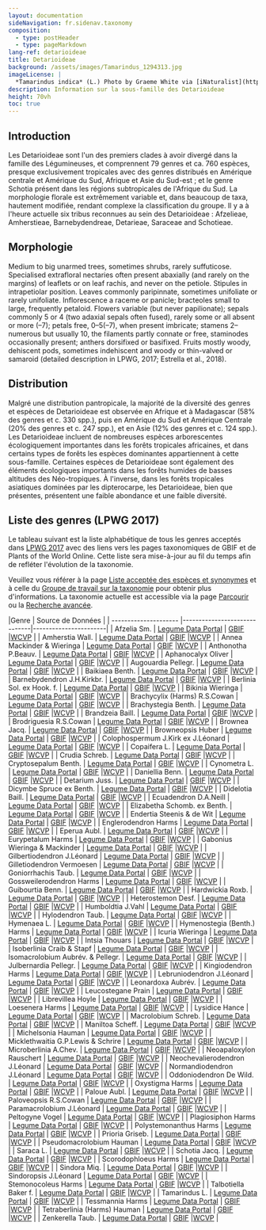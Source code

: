 ```yaml
---
layout: documentation
sideNavigation: fr.sidenav.taxonomy
composition:
  - type: postHeader
  - type: pageMarkdown
lang-ref: detarioideae
title: Detarioideae
background: /assets/images/Tamarindus_1294313.jpg
imageLicense: |
  *Tamarindus indica* (L.) Photo by Graeme White via [iNaturalist](https://www.gbif.org/occurrence/1453047812)
description: Information sur la sous-famille des Detarioideae
height: 70vh
toc: true
---
```


## Introduction
Les Detarioideae sont l'un des premiers clades à avoir divergé dans la famille des Légumineuses, et comprennent 79 genres et ca. 760 espèces, presque exclusivement tropicales avec des genres distribués en Amérique centrale et Amérique du Sud, Afrique et Asie du Sud-est ; et le genre Schotia présent dans les régions subtropicales de l'Afrique du Sud. La morphologie florale est extrêmement variable et, dans beaucoup de taxa, hautement modifiée, rendant complexe la classification du groupe. Il y a à l'heure actuelle six tribus reconnues au sein des Detarioideae : Afzelieae, Amherstieae, Barnebydendreae, Detarieae, Saraceae and Schotieae.

## Morphologie
Medium to big unarmed trees, sometimes shrubs, rarely suffuticose. Specialised extrafloral nectaries often present abaxially (and rarely on the margins) of leaflets or on leaf rachis, and never on the petiole. Stipules in intrapetiolar position. Leaves commonly paripinnate, sometimes unifoliate or rarely unifoliate. Inflorescence a raceme or panicle; bracteoles small to large, frequently petaloid. Flowers variable (but never papilionate); sepals commonly 5 or 4 (two adaxial sepals often fused), rarely some or all absent or more (–7); petals free, 0–5(–7), when present imbricate; stamens 2–numerous but usually 10, the filaments partly connate or free, staminodes occasionally present; anthers dorsifixed or basifixed. Fruits mostly woody, dehiscent pods, sometimes indehiscent and woody or thin-valved or samaroid (detailed description in LPWG, 2017; Estrella et al., 2018).

## Distribution
Malgré une distribution pantropicale, la majorité de la diversité des genres et espèces de Detarioideae est observée en Afrique et à Madagascar (58% des genres et c. 330 spp.), puis en Amérique du Sud et Amérique Centrale (20% des genres et c. 247 spp.), et en Asie (12% des genres et c. 124 spp.). Les Detarioideae incluent de nombreuses espèces arborescentes écologiquement importantes dans les forêts tropicales africaines, et dans certains types de forêts les espèces dominantes appartiennent à cette sous-famille. Certaines espèces de Detarioideae sont également des éléments écologiques importants dans les forêts humides de basses altitudes des Néo-tropiques. À l'inverse, dans les forêts tropicales asiatiques dominées par les dipterocarpe, les Detarioideae, bien que présentes, présentent une faible abondance et une faible diversité.


## Liste des genres (LPWG 2017)
Le tableau suivant est la liste alphabétique de tous les genres acceptés dans [LPWG 2017](https://doi.org/10.1071/SB19025) avec des liens vers les pages taxonomiques de GBIF et de Plants of the World Online. Cette liste sera mise-à-jour au fil du temps afin de refléter l'évolution de la taxonomie.

Veuillez vous référer à la page [Liste acceptée des espèces et synonymes](https://hp-legume.gbif-staging.org/fr/taxonomy/species-list) et à celle du [Groupe de travail sur la taxonomie](https://hp-legume.gbif-staging.org/fr/working-groups/taxonomy) pour obtenir plus d'informations. La taxonomie actuelle est accessible via la page [Parcourir](https://hp-legume.gbif-staging.org/fr/taxonomy/browse) ou la [Recherche avancée](https://hp-legume.gbif-staging.org/fr/taxonomy/search).



|Genre                  | Source de Données  |
| --------------------- |------------------------------|-----------------------|
| Afzelia Sm. | [Legume Data Portal](https://hp-legume.gbif-staging.org/taxonomy/taxon/331326-2)  | [GBIF](https://www.gbif.org/species/1470349)  |[WCVP](https://wcvp.science.kew.org/taxon/331326-2)  |
| Amherstia Wall. | [Legume Data Portal](https://hp-legume.gbif-staging.org/taxonomy/taxon/21630-1) | [GBIF](https://www.gbif.org/species/2968145)  |[WCVP](https://wcvp.science.kew.org/taxon/21630-1) |
| Annea Mackinder & Wieringa  | [Legume Data Portal](https://hp-legume.gbif-staging.org/taxonomy/taxon/77133630-1)  | [GBIF](https://www.gbif.org/species/9816525)  |[WCVP](https://wcvp.science.kew.org/taxon/77133630-1)  |
| Anthonotha P.Beauv. | [Legume Data Portal](https://hp-legume.gbif-staging.org/taxonomy/taxon/30048105-2)  | [GBIF](https://www.gbif.org/species/2976601)  |[WCVP](https://wcvp.science.kew.org/taxon/30048105-2)  |
| Aphanocalyx Oliver  | [Legume Data Portal](https://hp-legume.gbif-staging.org/taxonomy/taxon/21689-1) | [GBIF](https://www.gbif.org/species/2954231)  |[WCVP](https://wcvp.science.kew.org/taxon/21689-1) |
| Augouardia Pellegr. | [Legume Data Portal](https://hp-legume.gbif-staging.org/taxonomy/taxon/21755-1) | [GBIF](https://www.gbif.org/species/2954104)  |[WCVP](https://wcvp.science.kew.org/taxon/21755-1) |
| Baikiaea Benth. | [Legume Data Portal](https://hp-legume.gbif-staging.org/taxonomy/taxon/21767-1) | [GBIF](https://www.gbif.org/species/2943819)  |[WCVP](https://wcvp.science.kew.org/taxon/21767-1) |
| Barnebydendron J.H.Kirkbr.  | [Legume Data Portal](https://hp-legume.gbif-staging.org/taxonomy/taxon/1012322-1) | [GBIF](https://www.gbif.org/species/7278343)  |[WCVP](https://wcvp.science.kew.org/taxon/1012322-1) |
| Berlinia Sol. ex Hook. f. | [Legume Data Portal](https://hp-legume.gbif-staging.org/taxonomy/taxon/331396-2)  | [GBIF](https://www.gbif.org/species/4929826)  |[WCVP](https://wcvp.science.kew.org/taxon/331396-2)  |
| Bikinia Wieringa  | [Legume Data Portal](https://hp-legume.gbif-staging.org/taxonomy/taxon/1011127-1) | [GBIF](https://www.gbif.org/species/2954690)  |[WCVP](https://wcvp.science.kew.org/taxon/1011127-1) |
| Brachycylix (Harms) R.S.Cowan | [Legume Data Portal](https://hp-legume.gbif-staging.org/taxonomy/taxon/21841-1) | [GBIF](https://www.gbif.org/species/2933017)  |[WCVP](https://wcvp.science.kew.org/taxon/21841-1) |
| Brachystegia Benth. | [Legume Data Portal](https://hp-legume.gbif-staging.org/taxonomy/taxon/21846-1) | [GBIF](https://www.gbif.org/species/2952646)  |[WCVP](https://wcvp.science.kew.org/taxon/21846-1) |
| Brandzeia Baill.  | [Legume Data Portal](https://hp-legume.gbif-staging.org/taxonomy/taxon/21852-1) | [GBIF](https://www.gbif.org/species/2959233)  |[WCVP](https://wcvp.science.kew.org/taxon/21852-1) |
| Brodriguesia R.S.Cowan  | [Legume Data Portal](https://hp-legume.gbif-staging.org/taxonomy/taxon/924901-1)  | [GBIF](https://www.gbif.org/species/2968204)  |[WCVP](https://wcvp.science.kew.org/taxon/924901-1)  |
| Brownea Jacq. | [Legume Data Portal](https://hp-legume.gbif-staging.org/taxonomy/taxon/331429-2)  | [GBIF](https://www.gbif.org/species/2970433)  |[WCVP](https://wcvp.science.kew.org/taxon/331429-2)  |
| Browneopsis Huber | [Legume Data Portal](https://hp-legume.gbif-staging.org/taxonomy/taxon/296080-2)  | [GBIF](https://www.gbif.org/species/2944236)  |[WCVP](https://wcvp.science.kew.org/taxon/296080-2)  |
| Colophospermum J.Kirk ex J.Léonard  | [Legume Data Portal](https://hp-legume.gbif-staging.org/taxonomy/taxon/22064-1) | [GBIF](https://www.gbif.org/species/2974566)  |[WCVP](https://wcvp.science.kew.org/taxon/22064-1) |
| Copaifera L.  | [Legume Data Portal](https://hp-legume.gbif-staging.org/taxonomy/taxon/331514-2)  | [GBIF](https://www.gbif.org/species/2978115)  |[WCVP](https://wcvp.science.kew.org/taxon/331514-2)  |
| Crudia Schreb.  | [Legume Data Portal](https://hp-legume.gbif-staging.org/taxonomy/taxon/327294-2)  | [GBIF](https://www.gbif.org/species/2974579)  |[WCVP](https://wcvp.science.kew.org/taxon/327294-2)  |
| Cryptosepalum Benth.  | [Legume Data Portal](https://hp-legume.gbif-staging.org/taxonomy/taxon/22142-1) | [GBIF](https://www.gbif.org/species/2956479)  |[WCVP](https://wcvp.science.kew.org/taxon/22142-1) |
| Cynometra L.  | [Legume Data Portal](https://hp-legume.gbif-staging.org/taxonomy/taxon/22178-1) | [GBIF](https://www.gbif.org/species/2966806)  |[WCVP](https://wcvp.science.kew.org/taxon/22178-1) |
| Daniellia Benn. | [Legume Data Portal](https://hp-legume.gbif-staging.org/taxonomy/taxon/22208-1) | [GBIF](https://www.gbif.org/species/2948719)  |[WCVP](https://wcvp.science.kew.org/taxon/22208-1) |
| Detarium Juss.  | [Legume Data Portal](https://hp-legume.gbif-staging.org/taxonomy/taxon/22234-1) | [GBIF](https://www.gbif.org/species/2961173)  |[WCVP](https://wcvp.science.kew.org/taxon/22234-1) |
| Dicymbe Spruce ex Benth.  | [Legume Data Portal](https://hp-legume.gbif-staging.org/taxonomy/taxon/22253-1) | [GBIF](https://www.gbif.org/species/4929814)  |[WCVP](https://wcvp.science.kew.org/taxon/22253-1) |
| Didelotia Baill.  | [Legume Data Portal](https://hp-legume.gbif-staging.org/taxonomy/taxon/22255-1) | [GBIF](https://www.gbif.org/species/2965869)  |[WCVP](https://wcvp.science.kew.org/taxon/22255-1) |
| Ecuadendron D.A.Neill | [Legume Data Portal](https://hp-legume.gbif-staging.org/taxonomy/taxon/1001401-1) | [GBIF](https://www.gbif.org/species/2959137)  |[WCVP](https://wcvp.science.kew.org/taxon/1001401-1) |
| Elizabetha Schomb. ex Benth.  | [Legume Data Portal](https://hp-legume.gbif-staging.org/taxonomy/taxon/22354-1) | [GBIF](https://www.gbif.org/species/7395712)  |[WCVP](https://wcvp.science.kew.org/taxon/22354-1) |
| Endertia Steenis & de Wit | [Legume Data Portal](https://hp-legume.gbif-staging.org/taxonomy/taxon/22360-1) | [GBIF](https://www.gbif.org/species/2940358)  |[WCVP](https://wcvp.science.kew.org/taxon/22360-1) |
| Englerodendron Harms  | [Legume Data Portal](https://hp-legume.gbif-staging.org/taxonomy/taxon/22367-1) | [GBIF](https://www.gbif.org/species/2970576)  |[WCVP](https://wcvp.science.kew.org/taxon/22367-1) |
| Eperua Aubl.  | [Legume Data Portal](https://hp-legume.gbif-staging.org/taxonomy/taxon/22371-1) | [GBIF](https://www.gbif.org/species/2943504)  |[WCVP](https://wcvp.science.kew.org/taxon/22371-1) |
| Eurypetalum Harms | [Legume Data Portal](https://hp-legume.gbif-staging.org/taxonomy/taxon/22406-1) | [GBIF](https://www.gbif.org/species/8373292)  |[WCVP](https://wcvp.science.kew.org/taxon/22406-1) |
| Gabonius Wieringa & Mackinder | [Legume Data Portal](https://hp-legume.gbif-staging.org/taxonomy/taxon/77133635-1)  | [GBIF](https://www.gbif.org/species/9681719)  |[WCVP](https://wcvp.science.kew.org/taxon/77133635-1)  |
| Gilbertiodendron J.Léonard  | [Legume Data Portal](https://hp-legume.gbif-staging.org/taxonomy/taxon/22485-1) | [GBIF](https://www.gbif.org/species/2941642)  |[WCVP](https://wcvp.science.kew.org/taxon/22485-1) |
| Gilletiodendron Vermoesen | [Legume Data Portal](https://hp-legume.gbif-staging.org/taxonomy/taxon/22486-1) | [GBIF](https://www.gbif.org/species/2944302)  |[WCVP](https://wcvp.science.kew.org/taxon/22486-1) |
| Goniorrhachis Taub. | [Legume Data Portal](https://hp-legume.gbif-staging.org/taxonomy/taxon/295719-2)  | [GBIF](https://www.gbif.org/species/2944249)  |[WCVP](https://wcvp.science.kew.org/taxon/295719-2)  |
| Gossweilerodendron Harms  | [Legume Data Portal](https://hp-legume.gbif-staging.org/taxonomy/taxon/22516-1) | [GBIF](https://www.gbif.org/species/8196126)  |[WCVP](https://wcvp.science.kew.org/taxon/22516-1) |
| Guibourtia Benn.  | [Legume Data Portal](https://hp-legume.gbif-staging.org/taxonomy/taxon/22530-1) | [GBIF](https://www.gbif.org/species/2964774)  |[WCVP](https://wcvp.science.kew.org/taxon/22530-1) |
| Hardwickia Roxb.  | [Legume Data Portal](https://hp-legume.gbif-staging.org/taxonomy/taxon/22557-1) | [GBIF](https://www.gbif.org/species/2946903)  |[WCVP](https://wcvp.science.kew.org/taxon/22557-1) |
| Heterostemon Desf.  | [Legume Data Portal](https://hp-legume.gbif-staging.org/taxonomy/taxon/22595-1) | [GBIF](https://www.gbif.org/species/2943910)  |[WCVP](https://wcvp.science.kew.org/taxon/22595-1) |
| Humboldtia J.Vahl | [Legume Data Portal](https://hp-legume.gbif-staging.org/taxonomy/taxon/331664-2)  | [GBIF](https://www.gbif.org/species/2962724)  |[WCVP](https://wcvp.science.kew.org/taxon/331664-2) | 
| Hylodendron Taub. | [Legume Data Portal](https://hp-legume.gbif-staging.org/taxonomy/taxon/22634-1) | [GBIF](https://www.gbif.org/species/2952761)  |[WCVP](https://wcvp.science.kew.org/taxon/22634-1) |
| Hymenaea L. | [Legume Data Portal](https://hp-legume.gbif-staging.org/taxonomy/taxon/22635-1) | [GBIF](https://www.gbif.org/species/2950720)  |[WCVP](https://wcvp.science.kew.org/taxon/22635-1) |
| Hymenostegia (Benth.) Harms | [Legume Data Portal](https://hp-legume.gbif-staging.org/taxonomy/taxon/22642-1) | [GBIF](https://www.gbif.org/species/2963360)  |[WCVP](https://wcvp.science.kew.org/taxon/22642-1) |
| Icuria Wieringa | [Legume Data Portal](https://hp-legume.gbif-staging.org/taxonomy/taxon/1011139-1) | [GBIF](https://www.gbif.org/species/2945449)  |[WCVP](https://wcvp.science.kew.org/taxon/1011139-1) |
| Intsia Thouars  | [Legume Data Portal](https://hp-legume.gbif-staging.org/taxonomy/taxon/22666-1) | [GBIF](https://www.gbif.org/species/2963210)  |[WCVP](https://wcvp.science.kew.org/taxon/22666-1) |
| Isoberlinia Craib & Stapf | [Legume Data Portal](https://hp-legume.gbif-staging.org/taxonomy/taxon/22670-1) | [GBIF](https://www.gbif.org/species/8108120)  |[WCVP](https://wcvp.science.kew.org/taxon/22670-1) |
| Isomacrolobium Aubrév. & Pellegr. | [Legume Data Portal](https://hp-legume.gbif-staging.org/taxonomy/taxon/22672-1) | [GBIF](https://www.gbif.org/species/7301510)  |[WCVP](https://wcvp.science.kew.org/taxon/22672-1) |
| Julbernardia Pellegr. | [Legume Data Portal](https://hp-legume.gbif-staging.org/taxonomy/taxon/22686-1) | [GBIF](https://www.gbif.org/species/2981743)  |[WCVP](https://wcvp.science.kew.org/taxon/22686-1) |
| Kingiodendron Harms | [Legume Data Portal](https://hp-legume.gbif-staging.org/taxonomy/taxon/22702-1) | [GBIF](https://www.gbif.org/species/2947455)  |[WCVP](https://wcvp.science.kew.org/taxon/22702-1) |
| Lebruniodendron J.Léonard | [Legume Data Portal](https://hp-legume.gbif-staging.org/taxonomy/taxon/22753-1) | [GBIF](https://www.gbif.org/species/2983908)  |[WCVP](https://wcvp.science.kew.org/taxon/22753-1) |
| Leonardoxa Aubrév.  | [Legume Data Portal](https://hp-legume.gbif-staging.org/taxonomy/taxon/22765-1) | [GBIF](https://www.gbif.org/species/2947375)  |[WCVP](https://wcvp.science.kew.org/taxon/22765-1) |
| Leucostegane Prain  | [Legume Data Portal](https://hp-legume.gbif-staging.org/taxonomy/taxon/22790-1) | [GBIF](https://www.gbif.org/species/2952637)  |[WCVP](https://wcvp.science.kew.org/taxon/22790-1) |
| Librevillea Hoyle | [Legume Data Portal](https://hp-legume.gbif-staging.org/taxonomy/taxon/22793-1) | [GBIF](https://www.gbif.org/species/2941197)  |[WCVP](https://wcvp.science.kew.org/taxon/22793-1) |
| Loesenera Harms | [Legume Data Portal](https://hp-legume.gbif-staging.org/taxonomy/taxon/22809-1) | [GBIF](https://www.gbif.org/species/2944255)  |[WCVP](https://wcvp.science.kew.org/taxon/22809-1) |
| Lysidice Hance  | [Legume Data Portal](https://hp-legume.gbif-staging.org/taxonomy/taxon/22847-1) | [GBIF](https://www.gbif.org/species/2958145)  |[WCVP](https://wcvp.science.kew.org/taxon/22847-1) |
| Macrolobium Schreb. | [Legume Data Portal](https://hp-legume.gbif-staging.org/taxonomy/taxon/331742-2)  | [GBIF](https://www.gbif.org/species/7743878)  |[WCVP](https://wcvp.science.kew.org/taxon/331742-2) | 
| Maniltoa Scheff.  | [Legume Data Portal](https://hp-legume.gbif-staging.org/taxonomy/taxon/329916-2)  | [GBIF](https://www.gbif.org/species/2946132)  |[WCVP](https://wcvp.science.kew.org/taxon/329916-2)  |
| Michelsonia Hauman  | [Legume Data Portal](https://hp-legume.gbif-staging.org/taxonomy/taxon/22931-1) | [GBIF](https://www.gbif.org/species/2945463)  |[WCVP](https://wcvp.science.kew.org/taxon/22931-1) |
| Micklethwaitia G.P.Lewis & Schrire  | [Legume Data Portal](https://hp-legume.gbif-staging.org/taxonomy/taxon/60435882-2)  | [GBIF](https://www.gbif.org/species/7301240)  |[WCVP](https://wcvp.science.kew.org/taxon/60435882-2) | 
| Microberlinia A.Chev. | [Legume Data Portal](https://hp-legume.gbif-staging.org/taxonomy/taxon/22934-1) | [GBIF](https://www.gbif.org/species/2941146)  |[WCVP](https://wcvp.science.kew.org/taxon/22934-1) |
| Neoapaloxylon Rauschert | [Legume Data Portal](https://hp-legume.gbif-staging.org/taxonomy/taxon/893558-1)  | [GBIF](https://www.gbif.org/species/2944228)  |[WCVP](https://wcvp.science.kew.org/taxon/893558-1) | 
| Neochevalierodendron J.Léonard  | [Legume Data Portal](https://hp-legume.gbif-staging.org/taxonomy/taxon/23009-1) | [GBIF](https://www.gbif.org/species/2975541)  |[WCVP](https://wcvp.science.kew.org/taxon/23009-1) |
| Normandiodendron J.Léonard  | [Legume Data Portal](https://hp-legume.gbif-staging.org/taxonomy/taxon/974656-1)  | [GBIF](https://www.gbif.org/species/7302225)  |[WCVP](https://wcvp.science.kew.org/taxon/974656-1) | 
| Oddoniodendron De Wild. | [Legume Data Portal](https://hp-legume.gbif-staging.org/taxonomy/taxon/23058-1) | [GBIF](https://www.gbif.org/species/2959958)  |[WCVP](https://wcvp.science.kew.org/taxon/23058-1) |
| Oxystigma Harms | [Legume Data Portal](https://hp-legume.gbif-staging.org/taxonomy/taxon/23116-1) | [GBIF](https://www.gbif.org/species/1424367)  |[WCVP](https://wcvp.science.kew.org/taxon/23116-1) |
| Paloue Aubl.  | [Legume Data Portal](https://hp-legume.gbif-staging.org/taxonomy/taxon/30099319-2)  | [GBIF](https://www.gbif.org/species/2958895)  |[WCVP](https://wcvp.science.kew.org/taxon/30099319-2) | 
| Paloveopsis R.S.Cowan | [Legume Data Portal](https://hp-legume.gbif-staging.org/taxonomy/taxon/296920-2)  | [GBIF](https://www.gbif.org/species/2959215)  |[WCVP](https://wcvp.science.kew.org/taxon/296920-2)  |
| Paramacrolobium J.Léonard | [Legume Data Portal](https://hp-legume.gbif-staging.org/taxonomy/taxon/23144-1) | [GBIF](https://www.gbif.org/species/2962898)  |[WCVP](https://wcvp.science.kew.org/taxon/23144-1) |
| Peltogyne Vogel | [Legume Data Portal](https://hp-legume.gbif-staging.org/taxonomy/taxon/331837-2)  | [GBIF](https://www.gbif.org/species/2952686)  |[WCVP](https://wcvp.science.kew.org/taxon/331837-2) | 
| Plagiosiphon Harms  | [Legume Data Portal](https://hp-legume.gbif-staging.org/taxonomy/taxon/23267-1) | [GBIF](https://www.gbif.org/species/2961129)  |[WCVP](https://wcvp.science.kew.org/taxon/23267-1) |
| Polystemonanthus Harms  | [Legume Data Portal](https://hp-legume.gbif-staging.org/taxonomy/taxon/23320-1) | [GBIF](https://www.gbif.org/species/2960420)  |[WCVP](https://wcvp.science.kew.org/taxon/23320-1) |
| Prioria Griseb. | [Legume Data Portal](https://hp-legume.gbif-staging.org/taxonomy/taxon/23333-1) | [GBIF](https://www.gbif.org/species/2947107)  |[WCVP](https://wcvp.science.kew.org/taxon/23333-1) |
| Pseudomacrolobium Hauman  | [Legume Data Portal](https://hp-legume.gbif-staging.org/taxonomy/taxon/23355-1) | [GBIF](https://www.gbif.org/species/2960223)  |[WCVP](https://wcvp.science.kew.org/taxon/23355-1) |
| Saraca L. | [Legume Data Portal](https://hp-legume.gbif-staging.org/taxonomy/taxon/23478-1) | [GBIF](https://www.gbif.org/species/2372883)  |[WCVP](https://wcvp.science.kew.org/taxon/23478-1) |
| Schotia Jacq. | [Legume Data Portal](https://hp-legume.gbif-staging.org/taxonomy/taxon/331941-2)  | [GBIF](https://www.gbif.org/species/2959237)  |[WCVP](https://wcvp.science.kew.org/taxon/331941-2) | 
| Scorodophloeus Harms  | [Legume Data Portal](https://hp-legume.gbif-staging.org/taxonomy/taxon/23511-1) | [GBIF](https://www.gbif.org/species/2952874)  |[WCVP](https://wcvp.science.kew.org/taxon/23511-1) |
| Sindora Miq.  | [Legume Data Portal](https://hp-legume.gbif-staging.org/taxonomy/taxon/23561-1) | [GBIF](https://www.gbif.org/species/2943351)  |[WCVP](https://wcvp.science.kew.org/taxon/23561-1) |
| Sindoropsis J.Léonard | [Legume Data Portal](https://hp-legume.gbif-staging.org/taxonomy/taxon/23562-1) | [GBIF](https://www.gbif.org/species/2952642)  |[WCVP](https://wcvp.science.kew.org/taxon/23562-1) |
| Stemonocoleus Harms | [Legume Data Portal](https://hp-legume.gbif-staging.org/taxonomy/taxon/23612-1) | [GBIF](https://www.gbif.org/species/2951341)  |[WCVP](https://wcvp.science.kew.org/taxon/23612-1) |
| Talbotiella Baker f.  | [Legume Data Portal](https://hp-legume.gbif-staging.org/taxonomy/taxon/23657-1) | [GBIF](https://www.gbif.org/species/2944645)  |[WCVP](https://wcvp.science.kew.org/taxon/23657-1) |
| Tamarindus L. | [Legume Data Portal](https://hp-legume.gbif-staging.org/taxonomy/taxon/23658-1) | [GBIF](https://www.gbif.org/species/2975767)  |[WCVP](https://wcvp.science.kew.org/taxon/23658-1) |
| Tessmannia Harms  | [Legume Data Portal](https://hp-legume.gbif-staging.org/taxonomy/taxon/23679-1) | [GBIF](https://www.gbif.org/species/2947679)  |[WCVP](https://wcvp.science.kew.org/taxon/23679-1) |
| Tetraberlinia (Harms) Hauman  | [Legume Data Portal](https://hp-legume.gbif-staging.org/taxonomy/taxon/23680-1) | [GBIF](https://www.gbif.org/species/2952737)  |[WCVP](https://wcvp.science.kew.org/taxon/23680-1) |
| Zenkerella Taub.  | [Legume Data Portal](https://hp-legume.gbif-staging.org/taxonomy/taxon/23840-1) | [GBIF](https://www.gbif.org/species/2439359)  |[WCVP](https://wcvp.science.kew.org/taxon/23840-1) |
